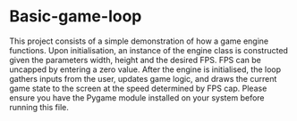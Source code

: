 # Basic-game-loop

This project consists of a simple demonstration of how a game engine functions. Upon initialisation, an instance of the engine class is constructed given the parameters width, height and the desired FPS. FPS can be uncapped by entering a zero value.
After the engine is initialised, the loop gathers inputs from the user, updates game logic, and draws the current game state to the screen at the speed determined by FPS cap.
Please ensure you have the Pygame module installed on your system before running this file.
